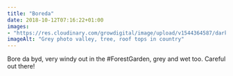 ```yaml
---
title: "Boreda"
date: 2018-10-12T07:16:22+01:00
images: 
- "https://res.cloudinary.com/growdigital/image/upload/v1544364587/dark-43448018990.jpg"
imageAlt: "Grey photo valley, tree, roof tops in country"
---
```


Bore da byd, very windy out in the #ForestGarden, grey and wet too. Careful out there!
